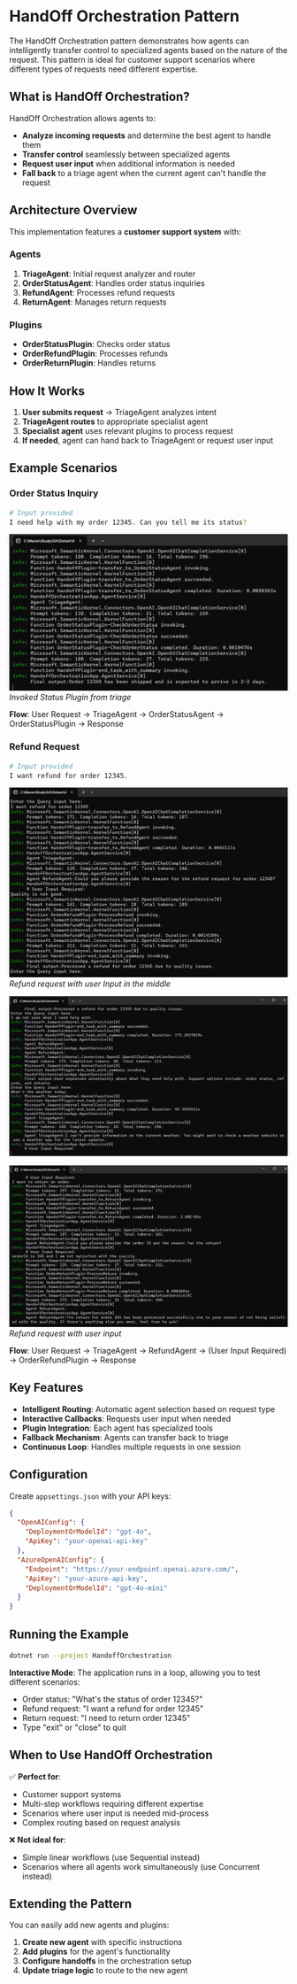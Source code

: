 # HandOff Orchestration Pattern

The HandOff Orchestration pattern demonstrates how agents can intelligently transfer control to specialized agents based on the nature of the request. This pattern is ideal for customer support scenarios where different types of requests need different expertise.

## What is HandOff Orchestration?

HandOff Orchestration allows agents to:
- **Analyze incoming requests** and determine the best agent to handle them
- **Transfer control** seamlessly between specialized agents
- **Request user input** when additional information is needed
- **Fall back** to a triage agent when the current agent can't handle the request

## Architecture Overview

This implementation features a **customer support system** with:

### Agents
1. **TriageAgent**: Initial request analyzer and router
2. **OrderStatusAgent**: Handles order status inquiries
3. **RefundAgent**: Processes refund requests
4. **ReturnAgent**: Manages return requests

### Plugins
- **OrderStatusPlugin**: Checks order status
- **OrderRefundPlugin**: Processes refunds
- **OrderReturnPlugin**: Handles returns

## How It Works

1. **User submits request** → TriageAgent analyzes intent
2. **TriageAgent routes** to appropriate specialist agent
3. **Specialist agent** uses relevant plugins to process request
4. **If needed**, agent can hand back to TriageAgent or request user input

## Example Scenarios

### Order Status Inquiry
```bash
# Input provided
I need help with my order 12345. Can you tell me its status?
```

![StatusPluginInvoke](image.png)
*Invoked Status Plugin from triage*

**Flow**: User Request → TriageAgent → OrderStatusAgent → OrderStatusPlugin → Response

### Refund Request
```bash
# Input provided
I want refund for order 12345.
```

![alt text](image-1.png)
*Refund request with user Input in the middle*

![alt text](image-2.png)

![alt text](image-3.png)
*Refund request with user input*

**Flow**: User Request → TriageAgent → RefundAgent → (User Input Required) → OrderRefundPlugin → Response

## Key Features

- **Intelligent Routing**: Automatic agent selection based on request type
- **Interactive Callbacks**: Requests user input when needed
- **Plugin Integration**: Each agent has specialized tools
- **Fallback Mechanism**: Agents can transfer back to triage
- **Continuous Loop**: Handles multiple requests in one session

## Configuration

Create `appsettings.json` with your API keys:

```json
{
  "OpenAIConfig": {
    "DeploymentOrModelId": "gpt-4o",
    "ApiKey": "your-openai-api-key"
  },
  "AzureOpenAIConfig": {
    "Endpoint": "https://your-endpoint.openai.azure.com/",
    "ApiKey": "your-azure-api-key",
    "DeploymentOrModelId": "gpt-4o-mini"
  }
}
```

## Running the Example

```bash
dotnet run --project HandoffOrchestration
```

**Interactive Mode**: The application runs in a loop, allowing you to test different scenarios:
- Order status: "What's the status of order 12345?"
- Refund request: "I want a refund for order 12345"
- Return request: "I need to return order 12345"
- Type "exit" or "close" to quit

## When to Use HandOff Orchestration

✅ **Perfect for**:
- Customer support systems
- Multi-step workflows requiring different expertise
- Scenarios where user input is needed mid-process
- Complex routing based on request analysis

❌ **Not ideal for**:
- Simple linear workflows (use Sequential instead)
- Scenarios where all agents work simultaneously (use Concurrent instead)

## Extending the Pattern

You can easily add new agents and plugins:

1. **Create new agent** with specific instructions
2. **Add plugins** for the agent's functionality
3. **Configure handoffs** in the orchestration setup
4. **Update triage logic** to route to the new agent